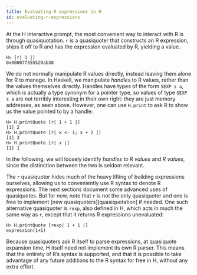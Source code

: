 ```yaml
---
title: Evaluating R expressions in H
id: evaluating-r-expressions
---
```


At the H interactive prompt, the most convenient way to interact with
R is through quasiquotation. `r` is a quasiquoter that constructs an
R expression, ships it off to R and has the expression evaluated by R,
yielding a value.

    H> [r| 1 |]
    0x00007f355520ab38

We do not normally manipulate R values directly, instead leaving them
alone for R to manage. In Haskell, we manipulate *handles* to
R values, rather than the values themselves directly. Handles have
types of the form `SEXP s a`, which is actually a type synonym for
a pointer type, so values of type `SEXP s a` are not terribly
interesting in their own right: they are just memory addresses, as
seen above. However, one can use `H.print` to ask R to show us the
value pointed to by a handle:

    H> H.printQuote [r| 1 + 1 |]
    [1] 2
    H> H.printQuote [r| x <- 1; x + 2 |]
    [1] 3
    H> H.printQuote [r| x |]
    [1] 1

In the following, we will loosely identify *handles to R values* and
*R values*, since the distinction between the two is seldom relevant.

The `r` quasiquoter hides much of the heavy lifting of building
expressions ourselves, allowing us to conveniently use R syntax to
denote R expressions. The next sections document some advanced uses of
quasiquotes. But for now, note that `r` is not the only quasiquoter
and one is free to implement [new quasiquoters][quasiquotation] if
needed. One such alternative quasiquoter is `rexp`, also defined in H,
which acts in much the same way as `r`, except that it returns
R expressions unevaluated:

    H> H.printQuote [rexp| 1 + 1 |]
    expression(1+1)

Because quasiquoters ask R itself to parse expressions, at quasiquote
expansion time, H itself need not implement its own R parser. This
means that the entirety of R’s syntax is supported, and that it is
possible to take advantage of any future additions to the R syntax for
free in H, without any extra effort.
